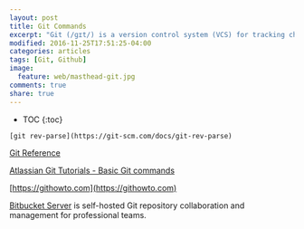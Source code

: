 ```yaml
---
layout: post
title: Git Commands
excerpt: "Git (/ɡɪt/) is a version control system (VCS) for tracking changes in computer files and coordinating work on those files among multiple people. It is primarily used for software development, but it can be used to keep track of changes in any files. As a distributed revision control system it is aimed at speed, data integrity, and support for distributed, non-linear workflows."
modified: 2016-11-25T17:51:25-04:00
categories: articles
tags: [Git, Github]
image:
  feature: web/masthead-git.jpg
comments: true
share: true
---
```


* TOC
{:toc}

`[git rev-parse](https://git-scm.com/docs/git-rev-parse)`

[Git Reference](https://git-scm.com/docs)

[Atlassian Git Tutorials - Basic Git commands](https://confluence.atlassian.com/bitbucketserver/basic-git-commands-776639767.html)

[https://githowto.com](https://githowto.com)

[Bitbucket Server][Bitbucket-Server] is self-hosted Git repository collaboration and management for professional teams.

[Bitbucket-Server]:https://www.atlassian.com/software/bitbucket/server
